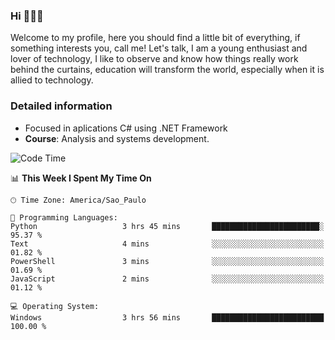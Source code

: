 


### Hi 🙋🏽‍♂️

Welcome to my profile, here you should find a little bit of everything, if something interests you, call me! Let's talk,
I am a young enthusiast and lover of technology, I like to observe and know how things really work behind the curtains, 
education will transform the world, especially when it is allied to technology.

### Detailed information
* Focused in aplications C# using .NET Framework
* **Course**: Analysis and systems development.

<!--START_SECTION:waka-->
![Code Time](http://img.shields.io/badge/Code%20Time-357%20hrs%2028%20mins-blue)

📊 **This Week I Spent My Time On** 

```text
🕑︎ Time Zone: America/Sao_Paulo

💬 Programming Languages: 
Python                   3 hrs 45 mins       ████████████████████████░   95.37 % 
Text                     4 mins              ░░░░░░░░░░░░░░░░░░░░░░░░░   01.82 % 
PowerShell               3 mins              ░░░░░░░░░░░░░░░░░░░░░░░░░   01.69 % 
JavaScript               2 mins              ░░░░░░░░░░░░░░░░░░░░░░░░░   01.12 % 

💻 Operating System: 
Windows                  3 hrs 56 mins       █████████████████████████   100.00 % 
```


<!--END_SECTION:waka-->


